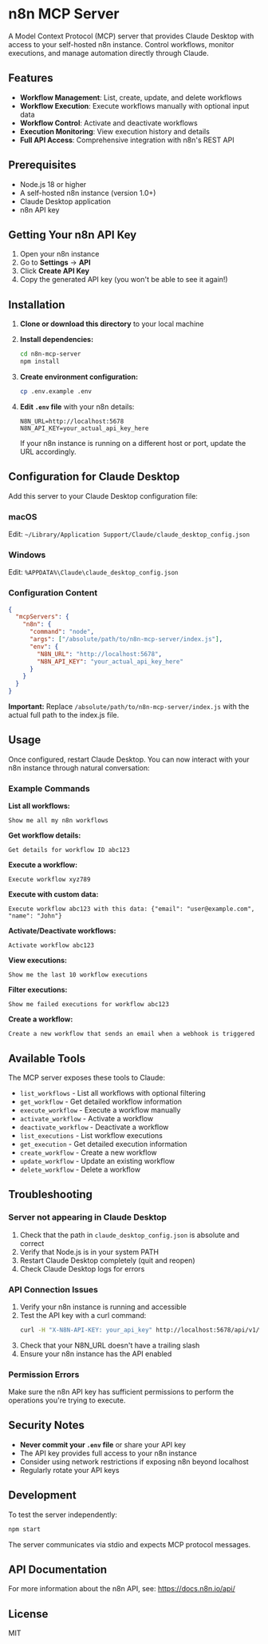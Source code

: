 # n8n MCP Server

A Model Context Protocol (MCP) server that provides Claude Desktop with access to your self-hosted n8n instance. Control workflows, monitor executions, and manage automation directly through Claude.

## Features

- **Workflow Management**: List, create, update, and delete workflows
- **Workflow Execution**: Execute workflows manually with optional input data
- **Workflow Control**: Activate and deactivate workflows
- **Execution Monitoring**: View execution history and details
- **Full API Access**: Comprehensive integration with n8n's REST API

## Prerequisites

- Node.js 18 or higher
- A self-hosted n8n instance (version 1.0+)
- Claude Desktop application
- n8n API key

## Getting Your n8n API Key

1. Open your n8n instance
2. Go to **Settings** → **API**
3. Click **Create API Key**
4. Copy the generated API key (you won't be able to see it again!)

## Installation

1. **Clone or download this directory** to your local machine

2. **Install dependencies:**
   ```bash
   cd n8n-mcp-server
   npm install
   ```

3. **Create environment configuration:**
   ```bash
   cp .env.example .env
   ```

4. **Edit `.env` file** with your n8n details:
   ```
   N8N_URL=http://localhost:5678
   N8N_API_KEY=your_actual_api_key_here
   ```

   If your n8n instance is running on a different host or port, update the URL accordingly.

## Configuration for Claude Desktop

Add this server to your Claude Desktop configuration file:

### macOS
Edit: `~/Library/Application Support/Claude/claude_desktop_config.json`

### Windows
Edit: `%APPDATA%\Claude\claude_desktop_config.json`

### Configuration Content

```json
{
  "mcpServers": {
    "n8n": {
      "command": "node",
      "args": ["/absolute/path/to/n8n-mcp-server/index.js"],
      "env": {
        "N8N_URL": "http://localhost:5678",
        "N8N_API_KEY": "your_actual_api_key_here"
      }
    }
  }
}
```

**Important:** Replace `/absolute/path/to/n8n-mcp-server/index.js` with the actual full path to the index.js file.

## Usage

Once configured, restart Claude Desktop. You can now interact with your n8n instance through natural conversation:

### Example Commands

**List all workflows:**
```
Show me all my n8n workflows
```

**Get workflow details:**
```
Get details for workflow ID abc123
```

**Execute a workflow:**
```
Execute workflow xyz789
```

**Execute with custom data:**
```
Execute workflow abc123 with this data: {"email": "user@example.com", "name": "John"}
```

**Activate/Deactivate workflows:**
```
Activate workflow abc123
```

**View executions:**
```
Show me the last 10 workflow executions
```

**Filter executions:**
```
Show me failed executions for workflow abc123
```

**Create a workflow:**
```
Create a new workflow that sends an email when a webhook is triggered
```

## Available Tools

The MCP server exposes these tools to Claude:

- `list_workflows` - List all workflows with optional filtering
- `get_workflow` - Get detailed workflow information
- `execute_workflow` - Execute a workflow manually
- `activate_workflow` - Activate a workflow
- `deactivate_workflow` - Deactivate a workflow
- `list_executions` - List workflow executions
- `get_execution` - Get detailed execution information
- `create_workflow` - Create a new workflow
- `update_workflow` - Update an existing workflow
- `delete_workflow` - Delete a workflow

## Troubleshooting

### Server not appearing in Claude Desktop

1. Check that the path in `claude_desktop_config.json` is absolute and correct
2. Verify that Node.js is in your system PATH
3. Restart Claude Desktop completely (quit and reopen)
4. Check Claude Desktop logs for errors

### API Connection Issues

1. Verify your n8n instance is running and accessible
2. Test the API key with a curl command:
   ```bash
   curl -H "X-N8N-API-KEY: your_api_key" http://localhost:5678/api/v1/workflows
   ```
3. Check that your N8N_URL doesn't have a trailing slash
4. Ensure your n8n instance has the API enabled

### Permission Errors

Make sure the n8n API key has sufficient permissions to perform the operations you're trying to execute.

## Security Notes

- **Never commit your `.env` file** or share your API key
- The API key provides full access to your n8n instance
- Consider using network restrictions if exposing n8n beyond localhost
- Regularly rotate your API keys

## Development

To test the server independently:
```bash
npm start
```

The server communicates via stdio and expects MCP protocol messages.

## API Documentation

For more information about the n8n API, see: https://docs.n8n.io/api/

## License

MIT
